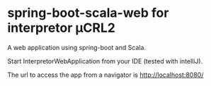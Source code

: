 spring-boot-scala-web for interpretor µCRL2
====================
A web application using spring-boot and Scala.

Start InterpretorWebApplication from your IDE (tested with intelliJ).

The url to access the app from a navigator is [http://localhost:8080/](http://localhost:8080/)




